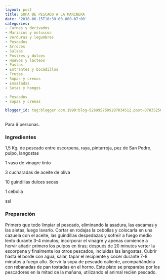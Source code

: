 ```yaml
---
layout: post
title: SOPA DE PESCADO A LA MARINERA
date: '2010-06-15T10:30:00.000-07:00'
categories:
- Carnes y derivados
- Mariscos y moluscos
- Verduras y legumbres
- Pescados
- Arroces
- Salsas
- Postres y dulces
- Huevos y lacteos
- Pastas
- Entrantes y bocadillos
- Frutas
- Sopas y cremas
- Ensaladas
- Setas y hongos

- Pescados
- Sopas y cremas

blogger_id: tag:blogger.com,1999:blog-5299957599287034512.post-8783525066323907208
---
```


Para 6 personas.

<h3>Ingredientes</h3>

1,5 Kg. de pescado entre escorpena, raya, pintarroja, pez de San Pedro, pulpo, langostas

1 vaso de vinagre tinto

3 cucharadas de aceite de oliva

10 guindillas dulces secas

1 cebolla

sal

<h3>Preparación</h3>

Primero que todo limpiar el pescado, eliminando la asadura, las escamas y las aletas, luego lavarlo. Cortar en rodajas la cebollas y colocarla en una cazuela con el aceite, las guindillas despedazas y sofreír a fuego medio lento durante 3-4 minutos; incorporar el vinagre y apenas comience a hervir añadir primero los pulpos en tiras; después de 20 minutos verter la escorpena y finalmente los otros pescados, incluidas las langostas. Cubrir hasta el borde con agua, salar, tapar el recipiente y cocer durante 7-8 minutos a fuego alto. Servir la sopa de pescado caliente, acompañándola con rebanadas de pan tostadas en el horno. Este plato se preparaba por los pescadores en la mitad de la mañana, utilizando el animal recién pescado.

